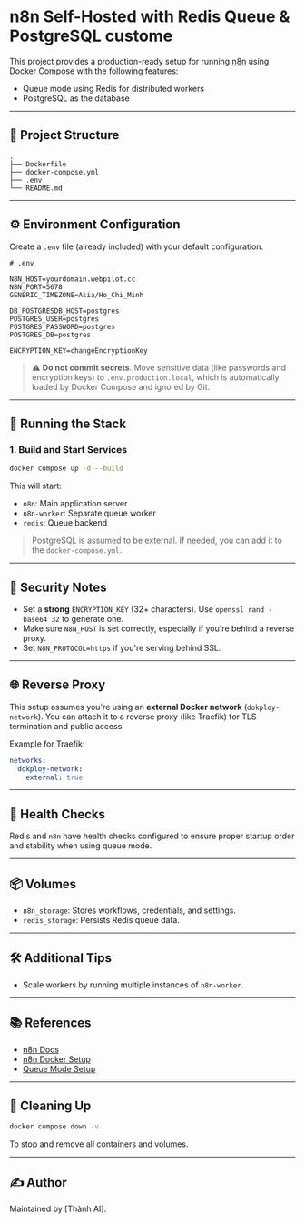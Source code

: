 # n8n Self-Hosted with Redis Queue & PostgreSQL custome

This project provides a production-ready setup for running [n8n](https://n8n.io/) using Docker Compose with the following features:

- Queue mode using Redis for distributed workers
- PostgreSQL as the database

---

## 📁 Project Structure

```plaintext
.
├── Dockerfile
├── docker-compose.yml
├── .env
└── README.md
```

---

## ⚙️ Environment Configuration

Create a `.env` file (already included) with your default configuration.

```env
# .env

N8N_HOST=yourdomain.webpilot.cc
N8N_PORT=5678
GENERIC_TIMEZONE=Asia/Ho_Chi_Minh

DB_POSTGRESDB_HOST=postgres
POSTGRES_USER=postgres
POSTGRES_PASSWORD=postgres
POSTGRES_DB=postgres

ENCRYPTION_KEY=changeEncryptionKey
```

> ⚠️ **Do not commit secrets**. Move sensitive data (like passwords and encryption keys) to `.env.production.local`, which is automatically loaded by Docker Compose and ignored by Git.

---

## 🚀 Running the Stack

### 1. Build and Start Services

```bash
docker compose up -d --build
```

This will start:
- `n8n`: Main application server
- `n8n-worker`: Separate queue worker
- `redis`: Queue backend

> PostgreSQL is assumed to be external. If needed, you can add it to the `docker-compose.yml`.

---

## 🔐 Security Notes

- Set a **strong** `ENCRYPTION_KEY` (32+ characters). Use `openssl rand -base64 32` to generate one.
- Make sure `N8N_HOST` is set correctly, especially if you're behind a reverse proxy.
- Set `N8N_PROTOCOL=https` if you're serving behind SSL.

---

## 🌐 Reverse Proxy

This setup assumes you're using an **external Docker network** (`dokploy-network`). You can attach it to a reverse proxy (like Traefik) for TLS termination and public access.

Example for Traefik:

```yaml
networks:
  dokploy-network:
    external: true
```

---

## 🧪 Health Checks

Redis and `n8n` have health checks configured to ensure proper startup order and stability when using queue mode.

---

## 📦 Volumes

- `n8n_storage`: Stores workflows, credentials, and settings.
- `redis_storage`: Persists Redis queue data.

---

## 🛠 Additional Tips

- Scale workers by running multiple instances of `n8n-worker`.

---

## 📚 References

- [n8n Docs](https://docs.n8n.io)
- [n8n Docker Setup](https://docs.n8n.io/hosting/docker/)
- [Queue Mode Setup](https://docs.n8n.io/hosting/queue-mode/)

---

## 🧼 Cleaning Up

```bash
docker compose down -v
```

To stop and remove all containers and volumes.

---

## ✍️ Author

Maintained by [Thành AI].
